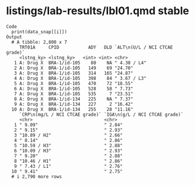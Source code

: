 # listings/lab-results/lbl01.qmd stable

    Code
      print(data_snap[[i]])
    Output
      # A tibble: 2,800 x 7
         TRT01A     CPID           ADY   DLD `ALT\n(U/L / NCI CTCAE grade)`
         <lstng_ky> <lstng_ky>   <int> <int> <chr>                         
       1 A: Drug X  BRA-1/id-105    80    NA " 4.30 / L4"                  
       2 A: Drug X  BRA-1/id-105   149    69 "24.70"                       
       3 A: Drug X  BRA-1/id-105   314   165 "24.87"                       
       4 A: Drug X  BRA-1/id-105   398    84 " 3.67 / L3"                  
       5 A: Drug X  BRA-1/id-105   470    72 "18.55"                       
       6 A: Drug X  BRA-1/id-105   528    58 " 7.73"                       
       7 A: Drug X  BRA-1/id-105   535     7 "23.51"                       
       8 A: Drug X  BRA-1/id-134   225    NA " 7.37"                       
       9 A: Drug X  BRA-1/id-134   227     2 "16.42"                       
      10 A: Drug X  BRA-1/id-134   255    28 "11.16"                       
         `CRP\n(mg/L / NCI CTCAE grade)` `IGA\n(g/L / NCI CTCAE grade)`
         <chr>                           <chr>                         
       1 " 9.09"                         " 2.84"                       
       2 " 9.15"                         " 2.93"                       
       3 "10.89 / H2"                    " 2.66"                       
       4 " 8.14"                         " 2.86"                       
       5 "10.59 / H3"                    " 2.88"                       
       6 "10.09 / H3"                    " 2.93"                       
       7 " 9.20"                         " 2.88"                       
       8 "10.46 / H1"                    " 2.86"                       
       9 " 7.43 / L1"                    " 2.76"                       
      10 " 9.41"                         " 2.75"                       
      # i 2,790 more rows

